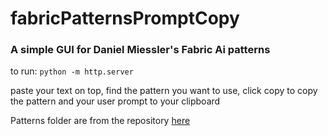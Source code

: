 # fabricPatternsPromptCopy

### A simple GUI for Daniel Miessler's Fabric Ai patterns

to run: 
`python -m http.server`

paste your text on top, find the pattern you want to use, click copy to copy the pattern and your user prompt to your clipboard

Patterns folder are from the repository [here](https://github.com/danielmiessler/fabric/tree/main/patterns)

